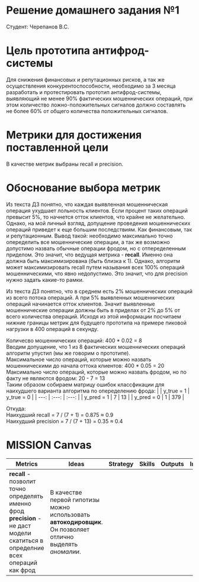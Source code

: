 # Решение домашнего задания №1
Студент: Черепанов В.С.
# Цель прототипа антифрод-системы
Для снижения финансовых и репутационных рисков, а так же осуществления конкурентоспособности, необходимо за 3 месяца разработать и протестировать прототип антифрод-системы, выявляющий не менее 90% фактических мошеннических операций, при этом количество ложно-положительных сигналов должно составлять не более 60% от общего количества положительных сигналов.
# Метрики для достижения поставленной цели
В качестве метрик выбраны recall и precision.
# Обоснование выбора метрик
Из текста ДЗ понятно, что каждая выявленная мошенническая операция ухудшает лольность клиентов. Если процент таких операций превысит 5%, то начнется отток клиентов, что крайне не желательно. Однако, на мой личный взгляд, допущение проведения мошеннических операций приведет к еще большим последствиям. Как финансовым, так и репутационным. Вывод такой: необходимо максимально точно опеределить все мошеннические операции, а так же возможно допустимо назвать обычные операции фродом, но с отпеределенным приделом. Это значит, что ведущая метрика - <b>recall</b>. Именно она должна быть максимизирована (быть близка к 1). Однако, алгоритм может максимизировать recall путем называния всех 100% операций мошенническими, что явно недопустимо. Это значит, что для precision нужно задать какие-то рамки. 

Из текста ДЗ понятно, что в среднем есть 2% мошеннических операций из всего потока операций. А при 5% выявленных мошеннических операций начинается отток клиентов. Значит выявленные мошеннические операции должны быть в приделах от 2% до 5% от всего количества операций. Исходя из этой информации посчитаем нижние границы метрик для будущего прототипа на примере пиковой нагрузки в 400 операций в секунду.

Количесво мошеннических операций: 400 * 0.02 = 8<br>
Вводим допущение, что 1 из 8 фактических мошеннических операций алгоритм упустил (мы же говорим о прототипе).<br>
Максимальное число операций, которые можно назвать мошенническими до начала оттока клиентов: 400 * 0.05 = 20<br>
Максимально число операций, которые можно назвать фродом, но по факту не являются фродом: 20 - 7 = 13<br>
Таким образом собираем матрицу ошибок классфикации для наихудшего варианта алгоритма по опеределению фрода:
|  | y_true = 1 | y_true = 0 |
| ---: | :---: | :---: |
| y_pred = 1 | 7 | 13 |
| y_pred = 0 | 1 | 379 |

Откуда:<br>
Наихудший recall = 7 / (7 + 1) = 0.875 $\approx$ 0.9<br>
Наихудший precision = 7 / (7 + 13) = 0.35 $\approx$ 0.4<br>

# MISSION Canvas
| Metrics | Ideas | Strategy | Skills | Outputs | Inputs | Nuances |
| --- | --- | --- | --- | --- | --- | --- |
| <b>recall</b> - позволит точно определять именно фрод<br><b>precision</b> - не даст модели скатиться в определние всех операций как фрод| В качестве первой гипотизы можно использовать <b>автокодировщик</b>. Он позволяет отлично выделять <i>аномалии</i>. |  |  |  |  |  |
